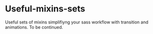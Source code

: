 Useful-mixins-sets
==================

Useful sets of mixins simplifiyng your sass workflow with transition and animations.
To be continued.
